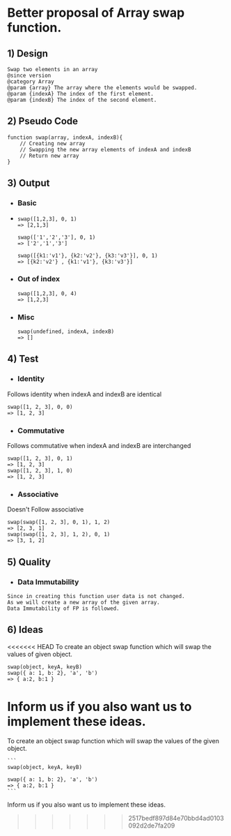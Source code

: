 # Better proposal of Array swap function.

## 1) Design
```
Swap two elements in an array
@since version
@category Array
@param {array} The array where the elements would be swapped.
@param {indexA} The index of the first element.
@param {indexB} The index of the second element.
```

## 2) Pseudo Code
    
    function swap(array, indexA, indexB){
        // Creating new array
        // Swapping the new array elements of indexA and indexB
        // Return new array
    }

## 3) Output

  + ### Basic
  + 
    ```
    swap([1,2,3], 0, 1)
    => [2,1,3]

    swap(['1','2','3'], 0, 1)
    => ['2','1','3']

    swap([{k1:'v1'}, {k2:'v2'}, {k3:'v3'}], 0, 1)
    => [{k2:'v2'} , {k1:'v1'}, {k3:'v3'}]
    ```

  + ### Out of index

    ```
    swap([1,2,3], 0, 4)
    => [1,2,3]
    ```
  + ### Misc
    ```
    swap(undefined, indexA, indexB)
    => []
    ```

## 4) Test

  + ### Identity
    
  Follows identity when indexA and indexB are identical
  ```
  swap([1, 2, 3], 0, 0)
  => [1, 2, 3]
  ```

  + ### Commutative
    
  Follows commutative when indexA and indexB are interchanged
  ```
  swap([1, 2, 3], 0, 1)
  => [1, 2, 3]
  swap([1, 2, 3], 1, 0)
  => [1, 2, 3]
  ```

  + ### Associative
      
  Doesn't Follow associative 
  ``` 
  swap(swap([1, 2, 3], 0, 1), 1, 2) 
  => [2, 3, 1]
  swap(swap([1, 2, 3], 1, 2), 0, 1)
  => [3, 1, 2]
  ```

## 5) Quality
  + ### Data Immutability
  ```
  Since in creating this function user data is not changed.
  As we will create a new array of the given array.
  Data Immutability of FP is followed.
  ```

## 6) Ideas
<<<<<<< HEAD
To create an object swap function which will swap the values of given object.
  ```
  swap(object, keyA, keyB)
  swap({ a: 1, b: 2}, 'a', 'b')
  => { a:2, b:1 }
  ```
Inform us if you also want us to implement these ideas.
=======
To create an object swap function which will swap the values of the given object.

    ```
    swap(object, keyA, keyB)

    swap({ a: 1, b: 2}, 'a', 'b')
    => { a:2, b:1 }
    ```
Inform us if you also want us to implement these ideas.
>>>>>>> 2517bedf897d84e70bbd4ad0103092d2de7fa209
